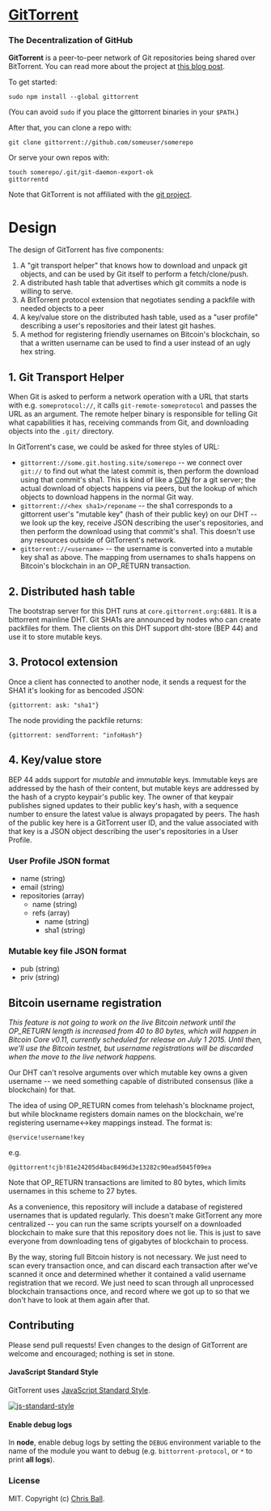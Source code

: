 # [GitTorrent](http://gittorrent.org)

### The Decentralization of GitHub

**GitTorrent** is a peer-to-peer network of Git repositories being shared over BitTorrent. You can read more about the project at [this blog post](http://blog.printf.net/articles/2015/05/29/announcing-gittorrent-a-decentralized-github/).

To get started:
```
sudo npm install --global gittorrent
```
(You can avoid `sudo` if you place the gittorrent binaries in your `$PATH`.)

After that, you can clone a repo with:
```
git clone gittorrent://github.com/someuser/somerepo
```
Or serve your own repos with:
```
touch somerepo/.git/git-daemon-export-ok
gittorrentd
```

Note that GitTorrent is not affiliated with the [git project](http://git-scm.com/).

# Design

The design of GitTorrent has five components:  

1. A "git transport helper" that knows how to download and unpack git objects, and can be used by Git itself to perform a fetch/clone/push.  
1. A distributed hash table that advertises which git commits a node is willing to serve.  
1. A BitTorrent protocol extension that negotiates sending a packfile with needed objects to a peer  
1. A key/value store on the distributed hash table, used as a "user profile" describing a user's repositories and their latest git hashes.  
1. A method for registering friendly usernames on Bitcoin's blockchain, so that a written username can be used to find a user instead of an ugly hex string.

## 1. Git Transport Helper

When Git is asked to perform a network operation with a URL that starts with e.g. `someprotocol://`, it calls `git-remote-someprotocol` and passes the URL as an argument.  The remote helper binary is responsible for telling Git what capabilities it has, receiving commands from Git, and downloading objects into the `.git/` directory.

In GitTorrent's case, we could be asked for three styles of URL:
* `gittorrent://some.git.hosting.site/somerepo` -- we connect over `git://` to find out what the latest commit is, then perform the download using that commit's sha1.  This is kind of like a [CDN](CDN) for a git server; the actual download of objects happens via peers, but the lookup of which objects to download happens in the normal Git way.
* `gittorrent://<hex sha1>/reponame` -- the sha1 corresponds to a gittorrent user's "mutable key" (hash of their public key) on our DHT -- we look up the key, receive JSON describing the user's repositories, and then perform the download using that commit's sha1.  This doesn't use any resources outside of GitTorrent's network.
* `gittorrent://<username>` -- the username is converted into a mutable key sha1 as above.  The mapping from usernames to sha1s happens on Bitcoin's blockchain in an OP_RETURN transaction.

## 2. Distributed hash table

The bootstrap server for this DHT runs at `core.gittorrent.org:6881`.  It is a bittorrent mainline DHT.  Git SHA1s are announced by nodes who can create packfiles for them.  The clients on this DHT support dht-store (BEP 44) and use it to store mutable keys.

## 3. Protocol extension

Once a client has connected to another node, it sends a request for the SHA1 it's looking for as bencoded JSON:
```
{gittorrent: ask: "sha1"}
```
The node providing the packfile returns:
```
{gittorrent: sendTorrent: "infoHash"}
```

## 4. Key/value store
BEP 44 adds support for *mutable* and *immutable* keys.  Immutable keys are addressed by the hash of their content, but mutable keys are addressed by the hash of a crypto keypair's public key.  The owner of that keypair publishes signed updates to their public key's hash, with a sequence number to ensure the latest value is always propagated by peers.  The hash of the public key here is a GitTorrent user ID, and the value associated with that key is a JSON object describing the user's repositories in a User Profile.

### User Profile JSON format
* name (string)
* email (string)
* repositories (array)
  * name (string)
  * refs (array)
    * name (string)
    * sha1 (string)

### Mutable key file JSON format
* pub (string)
* priv (string)

## Bitcoin username registration

*This feature is not going to work on the live Bitcoin network until the OP_RETURN length is increased from 40 to 80 bytes, which will happen in Bitcoin Core v0.11, currently scheduled for release on July 1 2015.  Until then, we'll use the Bitcoin testnet, but username registrations will be discarded when the move to the live network happens.*

Our DHT can't resolve arguments over which mutable key owns a given username -- we need something capable of distributed consensus (like a blockchain) for that.

The idea of using OP_RETURN comes from telehash's blockname project, but while blockname registers domain names on the blockchain, we're registering username<->key mappings instead.  The format is:
```
@service!username!key
```
e.g.
```
@gittorrent!cjb!81e24205d4bac8496d3e13282c90ead5045f09ea
```

Note that OP_RETURN transactions are limited to 80 bytes, which limits usernames in this scheme to 27 bytes.

As a convenience, this repository will include a database of registered usernames that is updated regularly.  This doesn't make GitTorrent any more centralized -- you can run the same scripts yourself on a downloaded blockchain to make sure that this repository does not lie.  This is just to save everyone from downloading tens of gigabytes of blockchain to process.

By the way, storing full Bitcoin history is not necessary.  We just need to scan every transaction once, and can discard each transaction after we've scanned it once and determined whether it contained a valid username registration that we record.  We just need to scan through all unprocessed blockchain transactions once, and record where we got up to so that we don't have to look at them again after that.

## Contributing

Please send pull requests!  Even changes to the design of GitTorrent are welcome and encouraged; nothing is set in stone.

#### JavaScript Standard Style

GitTorrent uses [JavaScript Standard Style](https://github.com/feross/standard).

[![js-standard-style](https://raw.githubusercontent.com/feross/standard/master/badge.png)](https://github.com/feross/standard)

#### Enable debug logs

In **node**, enable debug logs by setting the `DEBUG` environment variable to the name of the
module you want to debug (e.g. `bittorrent-protocol`, or `*` to print **all logs**).

### License

MIT. Copyright (c) [Chris Ball](http://printf.net).
